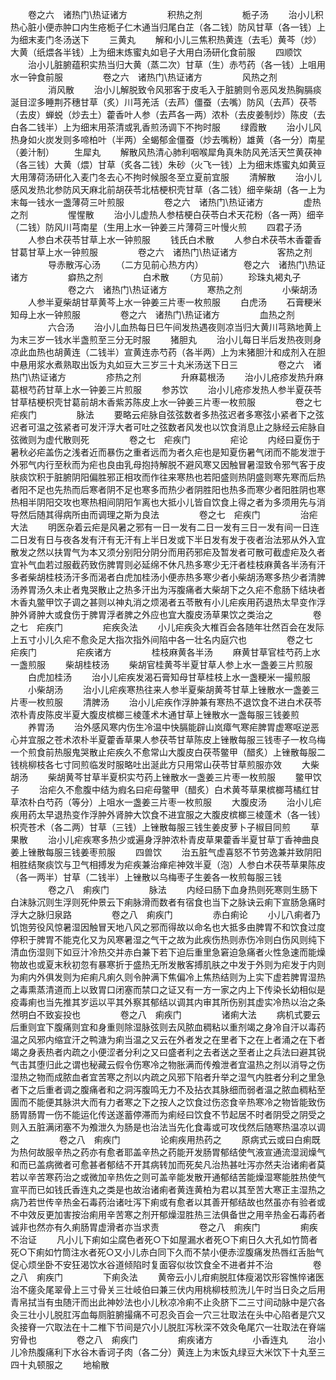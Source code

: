 <!-- { "loadSidebar": true } -->
　　卷之六　诸热门\热证诸方
　　
　　积热之剂
　　
　　栀子汤
　　治小儿积热心脏小便赤肿口内生疮栀子仁木通当归尾白芷（各二钱）防风甘草（各一钱）上为细末麦门冬汤送下
　　三黄丸
　　解和小儿三焦积热黄连（去毛）黄芩（炒）大黄（纸煨各半钱）上为细末炼蜜丸如皂子大用白汤研化食前服
　　四顺饮
　　治小儿脏腑蕴积实热当归大黄（蒸二次）甘草（生）赤芍药（各一钱）上咀用水一钟食前服
　　
　　卷之六　诸热门\热证诸方
　　
　　风热之剂
　　
　　消风散
　　治小儿解脱致令风邪客于皮毛入于脏腑则令恶风发热胸膈痰涎目涩多睡荆芥穗甘草（炙）川芎羌活（去芦）僵蚕（去嘴）防风（去芦）茯苓（去皮）蝉蜕（炒去土）藿香叶人参（去芦各一两）浓朴（去皮姜制炒）陈皮（去白各二钱半）上为细末用茶清或乳香煎汤调下不拘时服
　　绿霞散
　　治小儿风热身如火炭发则多啼柏叶（半两）全蝎郁金僵蚕（炒去嘴粉）雄黄（各一分）南星（姜汁制）
　　生犀丸
　　解散风热清心肺利咽喉犀角真朱防风羌活天竺黄茯神（各三钱）大黄（煨）甘草（炙各二钱）朱砂（火飞一钱）上为细末炼蜜丸如黄豆大用薄荷汤研化入麦门冬去心不拘时候服冬至立夏前宜服
　　清解散
　　治小儿感风发热北参防风天麻北前胡茯苓北桔梗枳壳甘草（各二钱）细辛柴胡（各一上为末每一钱水一盏薄荷三叶煎服
　　
　　卷之六　诸热门\热证诸方
　　
　　虚热之剂
　　
　　惺惺散
　　治小儿虚热人参桔梗白茯苓白术天花粉（各一两）细辛（二钱）防风川芎南星（生用上水一钟姜三片薄荷三叶慢火煎
　　四君子汤
　　人参白术茯苓甘草上水一钟煎服
　　钱氏白术散
　　人参白术茯苓木香藿香甘葛甘草上水一钟煎服
　　
　　卷之六　诸热门\热证诸方
　　
　　客热之剂
　　
　　导赤散泻心汤
　　（二方见前心热方内）
　　
　　卷之六　诸热门\热证诸方
　　
　　癖热之剂
　　
　　白术散
　　（方见前）
　　珍珠丸褐丸子
　　
　　
　　卷之六　诸热门\热证诸方
　　
　　寒热之剂
　　
　　小柴胡汤
　　人参半夏柴胡甘草黄芩上水一钟姜三片枣一枚煎服
　　白虎汤
　　石膏粳米知母上水一钟煎服
　　
　　卷之六　诸热门\热证诸方
　　
　　血热之剂
　　
　　六合汤
　　治小儿血热每日巳午间发热遇夜则凉当归大黄川芎熟地黄上为末三岁一钱水半盏煎至三分无时服
　　猪胆丸
　　治小儿每日半后发热夜则身凉此血热也胡黄连（二钱半）宣黄连赤芍药（各半两）上为末猪胆汁和成剂入在胆中悬用浆水煮熟取出饭为丸如豆大三岁三十丸米汤送下日三
　　
　　卷之六　诸热门\热证诸方
　　
　　疹热之剂
　　
　　升麻葛根汤
　　治小儿疮疹发热升麻葛根芍药甘草上水一钟姜三片煎服
　　参苏饮
　　治小儿疮疹发热人参半夏茯苓甘草桔梗枳壳甘葛前胡木香紫苏陈皮上水一钟姜三片枣一枚煎服
　　
　　卷之七　疟疾门
　　
　　脉法
　　要略云疟脉自弦弦数者多热弦迟者多寒弦小紧者下之弦迟者可温之弦紧者可发汗浮大者可吐之弦数者风发也以饮食消息止之脉经云疟脉自弦微则为虚代散则死
　　
　　卷之七　疟疾门
　　
　　疟论
　　内经曰夏伤于暑秋必疟盖伤之浅者近而暴伤之重者远而为者久疟也是知夏伤暑气闭而不能发泄于外邪气内行至秋而为疟也良由乳母抱持解脱不避风寒又因触冒暑湿致令邪气客于皮肤痰饮积于脏腑阴阳偏胜邪正相攻而作往来寒热也若阳盛则热阴盛则寒先寒而后热者阳不足也先热而后寒者阴不足也寒多而热少者阴胜阳也热多而寒少者阳胜阴也寒热相半阴阳交攻也寒热相间阴阳乍离也大抵小儿皆自饮食上得之者为多须用先与消导然后随其得病所由而调理之斯为良法
　　
　　卷之七　疟疾门
　　
　　治疟大法
　　明医杂着云疟是风暑之邪有一日一发有二日一发有三日一发有间一日连二日发有日与夜各发有汗有无汗有上半日发或下半日发有发于夜者治法邪从外入宜散发之然以扶胃气为本又须分别阳分阴分而用药邪疟及暂发者可散可截虚疟及久者宜补气血若过服截药致伤脾胃则必延绵不休凡热多寒少无汗者桂枝麻黄各半汤有汗多者柴胡桂枝汤汗多而渴者白虎加桂汤小便赤热多寒少者小柴胡汤寒多热少者清脾汤养胃汤久未止者鬼哭散止之热多汗出为泻腹痛者大柴胡下之久疟不愈肠下结块者木香丸鳖甲饮子调之甚则以神丸消之烦渴者五苓散有小儿疟疾用药退热太早变作浮肿外肾肿大或食伤于脾胃浮者脾之外应也宜大腹皮汤草果饮之类治之
　　
　　卷之七　疟疾门
　　
　　疟疾灸法
　　小儿疟疾灸大椎百会各随年壮然百会在发际上五寸小儿久疟不愈灸足大指次指外间陷中各一壮名内庭穴也
　　
　　卷之七　疟疾门
　　
　　疟疾诸方
　　
　　桂枝麻黄各半汤
　　麻黄甘草官桂芍药上水一盏煎服
　　柴胡桂枝汤
　　柴胡官桂黄芩半夏甘草人参上水一盏姜三片煎服
　　白虎加桂汤
　　治小儿疟疾发渴石膏知母甘草桂枝上水一盏粳米一撮煎服
　　小柴胡汤
　　治小儿疟疾寒热往来人参半夏柴胡黄芩甘草上锉散水一盏姜三片枣一枚煎服
　　清脾汤
　　治小儿疟疾作浮肿兼有寒热不退饮食不进白术茯苓浓朴青皮陈皮半夏大腹皮槟榔三棱蓬术木通甘草上锉散水一盏每服三钱姜煎
　　养胃汤
　　治外感风寒内伤生冷温中快膈能辟山岚瘴气寒疟脾胃虚寒呕逆恶心并宜服之苍术浓朴半夏藿香草果人参茯苓甘草陈皮上锉散每服三钱枣子一枚乌梅一个煎食前热服鬼哭散止疟疾久不愈常山大腹皮白茯苓鳖甲（醋炙）上锉散每服二钱桃柳枝各七寸同煎临发时服略吐出涎此方只用常山茯苓甘草煎服亦效
　　大柴胡汤
　　柴胡黄芩甘草半夏枳实芍药上锉散水一盏姜三片枣一枚煎服
　　鳖甲饮子
　　治疟久不愈腹中结为瘕名曰疟母鳖甲（醋炙）白术黄芩草果槟榔芎橘红甘草浓朴白芍药（等分）上咀水一盏姜三片枣一枚煎服
　　大腹皮汤
　　治小儿疟疾用药太早退热变作浮肿外肾肿大饮食不进宜服之大腹皮槟榔三棱蓬术（各一钱）枳壳苍术（各二两）甘草（三钱）上锉散每服三钱生姜皮萝卜子椒目同煎
　　草果散
　　治小儿疟疾寒多热少或遍身浮肿浓朴青皮草果藿香半夏甘草丁香神曲良姜上锉散每服三钱姜枣煎服
　　四兽饮
　　治五脏气虚喜怒不节劳逸兼并致阴阳相胜结聚痰饮与卫气相搏发为疟疾兼治瘅疟神效半夏（泡）人参白术茯苓草果陈皮（各一两半）甘草（二钱半）上锉散以乌梅枣子生姜各一枚煎每服三钱
　　
　　卷之八　痢疾门
　　
　　脉法
　　内经曰肠下血身热则死寒则生肠下白沫脉沉则生浮则死仲景云下痢脉滑而数者有宿食也当下之脉诀云痢下宣肠急痛时浮大之脉归泉路
　　
　　卷之八　痢疾门
　　
　　赤白痢论
　　小儿八痢者乃饥饱劳役风惊暑湿因触冒天地八风之邪而得故以命名也大抵多由脾胃不和饮食过度停积于脾胃不能克化又为风寒暑湿之气干之故为此疾伤热则赤伤冷则白伤风则纯下清血伤湿则下如豆汁冷热交并赤白兼下若下迫后重里急窘迫急痛者火性急速而能燥物故也或夏末秋初忽有暴寒折于盛热无所发散客搏肌肤之中发于外则为疟发于内则为痢内外俱发则为疟痢凡痢久则令肿满下焦偏冷上焦热结则为上实下虚若脾胃湿热之毒熏蒸清道而上以致胃口闭塞而禁口之证又有一方一家之内上下传染长幼相似是疫毒痢也当先推其岁运以平其外察其郁结以调其内审其所伤别其虚实冷热以治之条然明白不致妄投也
　　
　　卷之八　痢疾门
　　
　　诸痢大法
　　病机式要云后重则宜下腹痛则宜和身重则除湿脉弦则去风脓血稠粘以重剂竭之身冷自汗以毒药温之风邪内缩宜汗之鸭溏为痢当温之又云在外者发之在里者下之在上者涌之在下者竭之身表热者内疏之小便涩者分利之又曰盛者利之去者送之至者止之兵法曰避其锐气击其堕归此之谓也秘藏云假令伤寒冷之物胀满而传飧泄者宜温热之剂以消导之伤湿热之物而成脓血者宜苦寒之剂以内疏之风邪下陷者升举之湿气内胜者分利之里急者下之后重者调之腹痛者和之洞泻腹鸣无力不及拈衣其脉细而弱者温之脓血稠粘至圊而不能便其脉洪大而有力者寒之下之按人之饮食过伤恣食辛热寒冷之物皆能致伤肠胃肠胃一伤不能运化传送遂蓄停滞而为痢经曰饮食不节起居不时者阴受之阴受之则入五脏满闭塞不为飧泄久为肠是也治法当先化食毒或可攻伐然后随寒热温凉以调之
　　
　　卷之八　痢疾门
　　
　　论痢疾用热药之
　　原病式云或曰白痢既为热何故服辛热之药亦有愈者耶盖辛热之药能开发肠胃郁结使气液宣通流湿润燥气和而已盖病微者可愈甚者郁结不开其病转加而死矣凡治热甚吐泻亦然夫治诸痢者莫若以辛苦寒药治之或微加辛热佐之则可盖辛能发散开通郁结苦能燥湿寒能胜热使气宣平而已如钱氏香连丸之类是也故治诸痢者黄连黄柏为君以其至苦大寒正主湿热之病乃若世传辛热金石毒药治诸吐泻下痢或有愈者以其善开郁结故也然虽亦有验者或不中效反更加害按治痢用辛苦寒之剂开郁燥湿胜热三法俱备世之用辛热金石毒药者诚非也然亦有久痢肠胃虚滑者亦当求责
　　
　　卷之八　痢疾门
　　
　　痢疾不治证
　　凡小儿下痢如尘腐色者死○下如屋漏水者死○下痢日久大孔如竹筒者死○下痢如竹筒注水者死○又小儿赤白同下久而不禁小便赤涩腹痛发热唇红舌胎气促心烦坐卧不安狂渴饮水谷道倾陷时复面容似妆饮食全不进者并不治
　　
　　卷之八　痢疾门
　　
　　下痢灸法
　　黄帝云小儿疳痢脱肛体瘦渴饮形容憔悴诸医治不瘥灸尾翠骨上三寸骨关三壮岐伯曰兼三伏内用桃柳枝煎洗儿午时当日灸之后用青帛拭当有虫随汗而出此神妙法也小儿秋凉冷痢不止灸脐下二三寸间动脉中是穴各灸三壮小儿脱肛泻血每厕脏腑撮痛不可忍灸百会一穴三壮取法在头中心陷者是穴又灸接脊一穴取法在十二椎下节间是穴小儿脱肛泻秋深不效灸龟尾穴一壮取法在脊端穷骨也
　　
　　卷之八　痢疾门
　　
　　痢疾诸方
　　
　　小香连丸
　　治小儿冷热腹痛利下水谷木香诃子肉（各二分）黄连上为末饭丸绿豆大米饮下十丸至三四十丸顿服之
　　地榆散

